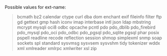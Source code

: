 Possible values for ext-name:

> bcmath
> bz2
> calendar
> ctype
> curl
> dba
> dom
> enchant
> exif
> fileinfo
> filter
> ftp
> gd
> gettext
> gmp
> hash
> iconv
> imap
> interbase
> intl
> json
> ldap
> mbstring
> mcrypt
> mysqli
> oci8
> odbc
> opcache
> pcntl
> pdo
> pdo_dblib
> pdo_firebird
> pdo_mysql
> pdo_oci
> pdo_odbc
> pdo_pgsql
> pdo_sqlite
> pgsql
> phar
> posix
> pspell
> readline
> recode
> reflection
> session
> shmop
> simplexml
> snmp
> soap
> sockets
> spl
> standard
> sysvmsg
> sysvsem
> sysvshm
> tidy
> tokenizer
> wddx
> xml
> xmlreader
> xmlrpc
> xmlwriter
> xsl
> zip